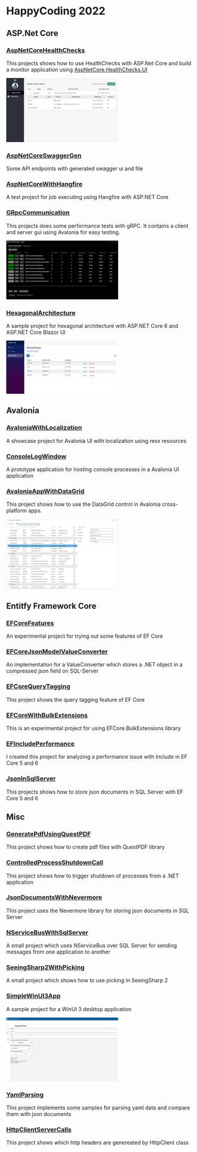 # HappyCoding 2022
## ASP.Net Core
### [AspNetCoreHealthChecks](HappyCoding.AspNetCoreHealthChecks)
This projects shows how to use HealthChecks with ASP.Net Core and build a monitor application
using [AspNetCore.HealthChecks.UI](https://github.com/Xabaril/AspNetCore.Diagnostics.HealthChecks)

![ResourceImage](HappyCoding.AspNetCoreHealthChecks/screenshot.png)

### [AspNetCoreSwaggerGen](HappyCoding.AspNetCoreSwaggerGen)
Some API endpoints with generated swagger ui and file

### [AspNetCoreWithHangfire](HappyCoding.AspNetCoreWithHangfire)
A test project for job executing using Hangfire with ASP.NET Core

### [GRpcCommunication](HappyCoding.GRpcCommunication)
This projects does some performance tests with gRPC. It contains a 
client and server gui using Avalonia for easy testing.

![ResourceImage](HappyCoding.GRpcCommunication/screenshot.png)

### [HexagonalArchitecture](HappyCoding.HexagonalArchitecture)
A sample project for hexagonal architecture with ASP.NET Core 6 and ASP.NET Core Blazor UI

![ResourceImage](HappyCoding.HexagonalArchitecture/screenshot.png)

## Avalonia
### [AvaloniaWithLocalization](HappyCoding.AvaloniaWithLocalization)
A showcase project for Avalonia UI with localization using resx resources

### [ConsoleLogWindow](HappyCoding.ConsoleLogWindow)
A prototype application for hosting console processes in a Avalonia UI application

### [AvaloniaAppWithDataGrid](HappyCoding.AvaloniaAppWithDataGrid)
This project shows how to use the DataGrid control in Avalonia cross-platform apps.

![ResourceImage](HappyCoding.AvaloniaAppWithDataGrid/screenshot.png)

## Entitfy Framework Core
### [EFCoreFeatures](HappyCoding.EFCoreFeatures)
An experimental project for trying out some features of EF Core

### [EFCoreJsonModelValueConverter](HappyCoding.EFCoreJsonModelValueConverter)
An implementation for a ValueConverter which stores a .NET object in a compressed json field on SQL-Server

### [EFCoreQueryTagging](HappyCoding.EFCoreQueryTagging)
This project shows the query tagging feature of EF Core

### [EFCoreWithBulkExtensions](HappyCoding.EFCoreWithBulkExtensions)
This is an experimental project for using EFCore.BulkExtensions library

### [EFIncludePerformance](HappyCoding.EFIncludePerformance)
I created this project for analyzing a performance issue with Include in EF Core 5 and 6

### [JsonInSqlServer](HappyCoding.JsonInSqlServer)
This projects shows how to store json documents in SQL Server with EF Core 5 and 6

## Misc
### [GeneratePdfUsingQuestPDF](HappyCoding.GeneratePdfUsingQuestPDF)
This project shows how to create pdf files with QuestPDF library

### [ControlledProcessShutdownCall](HappyCoding.ControlledProcessShutdownCall)
This project shows how to trigger shutdown of processes from a .NET application

### [JsonDocumentsWithNevermore](HappyCoding.JsonDocumentsWithNevermore)
This project uses the Nevermore library for storing json documents in SQL Server

### [NServiceBusWithSqlServer](HappyCoding.NServiceBusWithSqlServer)
A small project which uses NServiceBus over SQL Server for sending messages from one application to another

### [SeeingSharp2WithPicking](HappyCoding.SeeingSharp2WithPicking)
A small project which shows how to use picking in SeeingSharp 2

### [SimpleWinUI3App](HappyCoding.SimpleWinUI3App)
A sample project for a WinUI 3 desktop application

![ResourceImage](HappyCoding.SimpleWinUI3App/screenshot.png)

### [YamlParsing](HappyCoding.YamlParsing)
This project implements some samples for parsing yaml data and compare them with json documents

### [HttpClientServerCalls](HappyCoding.HttpClientServerCalls)
This project shows which http headers are genereated by HttpClient class